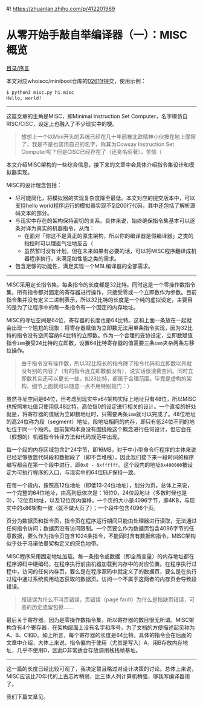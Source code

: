 #! https://zhuanlan.zhihu.com/p/412201989
# 从零开始手敲自举编译器（一）：MISC概览

[目录/序言](https://zhuanlan.zhihu.com/p/412017892)

本文对应whoiscc/miniboot仓库的[02611f]提交，使用示例：

```bash
$ python3 misc.py hi.misc 
Hello, world!
```

[02611f]: https://github.com/whoiscc/miniboot/tree/02611f6cd3b91985c2a20846840567307452c507

----

这篇文章的主角是MISC，即Minimal Instruction Set Computer，名字模仿自RISC/CISC，设定上也融入了不少现实中的梗。

> 想想上一个以Mini开头的系统已经在几十年前被北欧精神小伙按在地上摩擦了，我是不是也该用自己的名字，称其为Cowsay Instruction Set Computer呢？但是CISC已经存在了（还臭名昭著），苦恼（

本文介绍MISC架构的一些综合信息，接下来的文章中会具体介绍指令集设计和模拟器实现。

MISC的设计理念包括：
* 尽可能简化，将模拟器的实现复杂度降至最低。本文对应的提交版本中，可以支持hello world程序运行的模拟器实现不到200行代码，其中还包括了解析源码文本的部分。
* 与现实中存在的架构保持密切的关系。具体来说，始终确保指令集基本可以逐条对译为真实的机器指令，从而：
    * 在面对「你这不是真正的原生架构，所以你的编译器是假编译器」之类的指控时可以理直气壮地反击（
    * 虽然暂时没有计划，但在未来如果有必要的话，可以将MISC程序翻译成机器程序执行，来满足如性能之类的需求。
* 包含足够的功能性，满足实现一个MBL编译器的全部需求。

----

MISC采用定长指令集，每条指令的长度都是32比特。同时这是一个零操作数指令集，所有指令都对固定的寄存器进行操作，只接受零或一个立即数作为参数。目前指令集并没有定义二进制表示，所以32比特的长度是一个纯的虚拟设定，主要目的是为了让程序中的每一条指令有一个固定的内存地址。

MISC的寻址空间是64位，寄存器的长度也是64比特。这和上面一条放在一起就会出现一个尴尬的现象：将寄存器赋值为立即数无法用单条指令实现，因为32比特的指令没有空间容纳64比特的立即数。作为一个合理的妥协设定，立即数赋值指令`imm`接受24比特的立即数，设置64比特寄存器的值需要三条`imm`夹杂两条左移位操作。

> 由于指令没有操作数，所以32比特长的指令除了指令代码和立即数以外就没有别的内容了（有的指令连立即数都没有），说实话很浪费空间。同时立即数其实还可以更长一些，如28比特，都属于合理范围。毕竟是虚构的架构，细节上面就可以随意一点不用特别抠门：）

虽然寻址空间是64位，但考虑到现实中x64架构实际上地址只有48位，所以MISC也按照地址值只使用低48比特，高位恒0的设定进行相关的设计。一个直接的好处就是，将寄存器的值赋为立即数地址时，只需要两条`imm`就可以完成了。48位地址的高24位称为段（segment）地址，段地址相同的内存，即只有低24位不同的地址位于同一个段内。目前架构本身没有围绕段这个概念进行任何设计，但它会在（假想的）机器指令转译方法和代码规范中出现。

每一个段的内存区域包含2^24字节，即16MB，对于中小型命令行程序的主体来说已经足够放置代码段和数据段了（即不含堆栈），因此我们接下来一段时间的程序编写都会在第一个段中进行，即`0x0 - 0xffffff`。这个段内的地址`0x400000`被设定为可执行程序的入口，与现实中的64位ELF保持一致。

在每一个段内，按照高12位地址（即低13-24位地址），划分为页。总体上来说，一个完整的64位地址，由高到低依次是：16位0，24位段地址（多数时候也是0），12位页地址，以及12位页内偏移。一个页的大小是4096字节，即4KB，与现实中的x86架构一致（就不做大页了）；一个段中包含4096个页。

页分为数据页和指令页，指令页在程序运行期间只能由处理器进行读取，无法通过任何指令访问；数据页没有访问限制。一个页要么作为数据页包含4096字节的任意数据，要么作为指令页包含1024条指令，不能同时含有数据和指令。MISC架构似乎处于冯诺依曼架构定义的灰色地带。

MISC程序采用固定地址加载。每一条指令或数据（即全局变量）的内存地址都在程序源码中硬编码，在程序执行前由机器加载到内存中的对应位置。在程序执行过程中，访问的任何内存页，要么是在程序源码中就定义了的数据页，要么是在执行过程中通过系统调用动态获取的数据页。访问一个不属于这两者的内存页会导致段错误。

> 段错误为什么不叫页错误，页错误（page fault）为什么是指缺页错误，可恶的历史遗留包袱……

最后关于寄存器。因为是零操作数指令集，所以寄存器的数目很无所谓。MISC架构含有4个寄存器，在架构层面上没有名字和序号，为了文档的方便描述起见称为A、B、C和D。如上所言，每个寄存器的长度是64比特。具体的指令会在后面的文章中介绍，大体上来说，指令偏向于使用（尤其是写入）A，用B存放内存地址，几乎不使用D，因此D非常适合存放调用栈栈帧基址。

----

这一篇的长度已经比较可观了，我决定暂且略过对设计决策的讨论。总体上来说，MISC应该比70年代的上古芯片稍弱，比三体人列计算机稍强，够我写编译器用了。

我们下篇文章见。